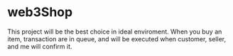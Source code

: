 # web3Shop
This project will be the best choice in ideal enviroment. When you buy an item, transaction are in queue, and will be executed when customer, seller, and me will confirm it. 
